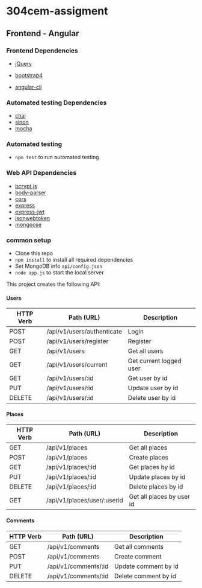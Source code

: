 # 304cem-assigment

## Frontend - Angular

### Frontend Dependencies
- [jQuery](https://github.com/jquery/jquery)
- [bootstrap4](https://github.com/twbs/bootstrap)

- [angular-cli](https://github.com/angular/angular-cli)

### Automated testing Dependencies
- [chai](https://github.com/chaijs/chai)
- [sinon](https://github.com/sinonjs/sinon)
- [mocha](https://github.com/mochajs/mocha)

### Automated testing

- `npm test` to run automated testing

### Web API Dependencies

- [bcrypt.js](https://github.com/dcodeIO/bcrypt.js)
- [body-parser](https://github.com/expressjs/body-parser)
- [cors](https://github.com/expressjs/cors)
- [express](https://github.com/expressjs/express)
- [express-jwt](https://github.com/auth0/express-jwt)
- [jsonwebtoken](https://github.com/auth0/node-jsonwebtoken)
- [mongoose](https://github.com/cesanta/mongoose)

### common setup

- Clone this repo
- `npm install` to install all required dependencies
- Set MongoDB info `api/config.json`
- `node app.js` to start the local server

This project creates the following API:

#### Users

| HTTP Verb |            Path (URL)             |               Description                |
| --------- | --------------------------------- | ---------------------------------------- |
| POST      | /api/v1/users/authenticate        | Login                                    |
| POST      | /api/v1/users/register            | Register                                 |
| GET       | /api/v1/users                     | Get all users                            |
| GET       | /api/v1/users/current             | Get current logged user                  |
| GET       | /api/v1/users/:id                 | Get user by id                           |
| PUT       | /api/v1/users/:id                 | Update user by id                        |
| DELETE    | /api/v1/users/:id                 | Delete user by id                        |

#### Places

| HTTP Verb |         Path (URL)          |        Description        |
| --------- | --------------------------- | ------------------------- |
| GET       | /api/v1/places              | Get all places            |
| POST      | /api/v1/places              | Create places             |
| GET       | /api/v1/places/:id          | Get places by id          |
| PUT       | /api/v1/places/:id          | Update places by id       |
| DELETE    | /api/v1/places/:id          | Delete places by id       |
| GET       | /api/v1/places/user/:userid | Get all places by user id |

#### Comments

| HTTP Verb |      Path (URL)      |     Description      |
| --------- | -------------------- | -------------------- |
| GET       | /api/v1/comments     | Get all comments     |
| POST      | /api/v1/comments     | Create comment       |
| PUT       | /api/v1/comments/:id | Update comment by id |
| DELETE    | /api/v1/comments/:id | Delete comment by id |